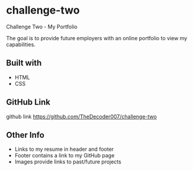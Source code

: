 # challenge-two
Challenge Two - My Portfolio

The goal is to provide future employers with an online portfolio to view my capabilities.

## Built with
* HTML
* CSS

## GitHub Link
github link https://github.com/TheDecoder007/challenge-two

## Other Info
* Links to my resume in header and footer
* Footer contains a link to my GitHub page
* Images provide links to past/future projects






